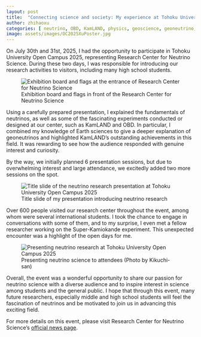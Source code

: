 ```yaml
---
layout: post
title:  "Connecting science and society: My experience at Tohoku University Open Campus 2025"
author: zhihaoxu
categories: [ neutrino, OBD, KamLAND, physics, geoscience, geoneutrino, outreach ]
image: assets/images/OC2025XuPoster.jpg
---
```


On July 30th and 31st, 2025, I had the opportunity to participate in Tohoku University Open Campus 2025, representing Research Center for Neutrino Science.
During these two days, I was responsible for introducing our research activities to visitors, including many high school students.

<figure>
  <img src="{{site.baseurl}}/assets/images/OC2025Gate.JPG" alt="Exhibition board and flags at the entrance of Research Center for Neutrino Science">
  <figcaption>Exhibition board and flags in front of the Research Center for Neutrino Science</figcaption>
</figure>

Using a carefully prepared presentation, I explained the fundamentals of neutrinos, as well as some of the fascinating experiments conducted or designed at our center, such as KamLAND and OBD.
In particular, I combined my knowledge of Earth sciences to give a deeper explanation of geoneutrinos and highlighted KamLAND’s outstanding achievements in this field.
It was rewarding to see how the audience responded with genuine interest and curiosity.

By the way, we initially planned 6 presentation sessions, but due to overwhelming interest and large attendance, we excitedly added two more sessions on the spot.

<figure>
  <img src="{{site.baseurl}}/assets/images/OC2025Slide.png" alt="Title slide of the neutrino research presentation at Tohoku University Open Campus 2025">
  <figcaption>Title slide of my presentation introducing neutrino research</figcaption>
</figure>

Over 600 people visited our research center throughout the event, among whom were several international students.
I took the chance to engage in conversations with some of them, and to my surprise, I even met a fellow researcher working on the Super-Kamiokande experiment.
This unexpected encounter was a highlight of the open days for me.

<figure>
  <img src="{{site.baseurl}}/assets/images/OC2025XuPresentation.jpg" alt="Presenting neutrino research at Tohoku University Open Campus 2025">
  <figcaption>Presenting neutrino science to attendees (Photo by Kikuchi-san)</figcaption>
</figure>

Overall, the event was a wonderful opportunity to share our passion for neutrino science with a diverse audience and to inspire interest in science among students and the general public.
I hope that through this event, many future researchers, especially middle and high school students will feel the fascination of neutrinos and be motivated to join us in advancing this exciting field.

For more details on this event, please visit Research Center for Neutrino Science’s <a href="https://www.awa.tohoku.ac.jp/rcns/Event/2025/OpenCampus2025_closed2.html" target="_blank" rel="noopener noreferrer">official news page</a>.
